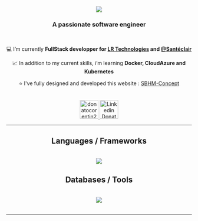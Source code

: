 <h1 align="center">
    <img src="https://readme-typing-svg.herokuapp.com/?font=Righteous&size=35&center=true&vCenter=true&width=500&height=70&duration=4000&lines=Hello!+👋;+I'm+Donato+Corentin!;" />
</h1>

<h3 align="center">A passionate software engineer</h3>

<br/>

<div align="center">
 
 :computer: I’m currently **FullStack developper for <a href="https://lrtechnologies.fr/fr/">LR Technologies</a> and <a href="https://www.santeclair.fr/fr/">@Santéclair</a>**
 
 :chart_with_upwards_trend: In addition to my current skills, i’m learning **Docker, CloudAzure and Kubernetes**

 :star: I've fully designed and developed this website : <a href="https://sbhm-concept.fr/">SBHM-Concept</a>

 </div>
 
<p align="center">
  <br/>
  <a href="mailto:donatocorentin2@gmail.com">
    <img alt="donatocorentin2@gmail.com" height="50px" width="50px" src="https://upload.wikimedia.org/wikipedia/commons/thumb/4/4e/Gmail_Icon.png/640px-Gmail_Icon.png"/>
  </a>
  <a href="https://www.linkedin.com/in/corentin-donato-78161b21a/">
    <img alt="Linkedin Donato corentin" width="50px" src="https://upload.wikimedia.org/wikipedia/commons/thumb/c/ca/LinkedIn_logo_initials.png/600px-LinkedIn_logo_initials.png" />
  </a>
</p>

 <hr/>
 
<h2 align="center"> Languages / Frameworks </h2>
<br/>
<div align="center">
    <img src="https://skillicons.dev/icons?i=cs,dotnet,java,spring,python,nodejs,ts,vue,react" />
</div>
<h2 align="center"> Databases / Tools </h2>
<br/>
<div align="center">
    <img src="https://skillicons.dev/icons?i=mysql,mongodb,redis,linux,visualstudio,vscode,eclipse,gitlab,git" /><br>
</div>
<br/>
<hr/>
